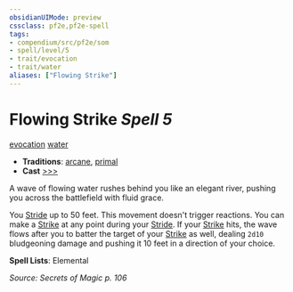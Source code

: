 ```yaml
---
obsidianUIMode: preview
cssclass: pf2e,pf2e-spell
tags:
- compendium/src/pf2e/som
- spell/level/5
- trait/evocation
- trait/water
aliases: ["Flowing Strike"]
---
```

# Flowing Strike *Spell 5*   
[evocation](../../Rules/traits/evocation.md)  [water](../../Rules/traits/water.md)  

- **Traditions**: [arcane](../../Rules/traits/arcane.md), [primal](../../Rules/traits/primal.md)
- **Cast** [>>>](../../Rules/core-rulebook/chapter-9-playing-the-game.md#Actions "Three-Action") 

A wave of flowing water rushes behind you like an elegant river, pushing you across the battlefield with fluid grace.

You [Stride](../../Rules/actions/stride.md) up to 50 feet. This movement doesn't trigger reactions. You can make a [Strike](../../Rules/actions/strike.md) at any point during your [Stride](../../Rules/actions/stride.md). If your [Strike](../../Rules/actions/strike.md) hits, the wave flows after you to batter the target of your [Strike](../../Rules/actions/strike.md) as well, dealing `2d10` bludgeoning damage and pushing it 10 feet in a direction of your choice.

**Spell Lists**: Elemental

*Source: Secrets of Magic p. 106*